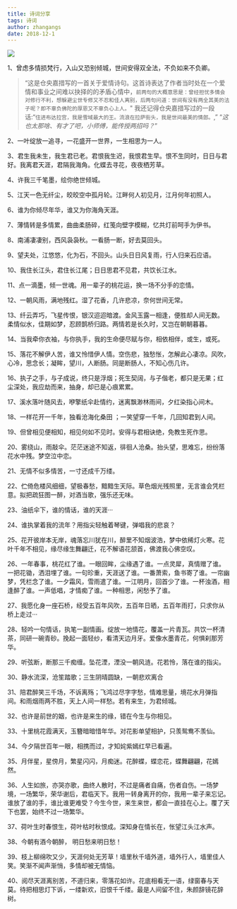 ```yaml
---
title: 诗词分享
tags: 诗词
author: zhangangs
date: 2018-12-1
---
```

![](http://ys-i.ys168.com/615879117/kLldstm853K45513XP65/2018-12-01.jpg)

1、曾虑多情损梵行，入山又恐别倾城，世间安得双全法，不负如来不负卿。

> “这是仓央嘉措写的一首关于爱情诗句。这首诗表达了作者当时处在一个爱情和事业之间难以抉择的的矛盾心情中，`前两句的大概意思是：曾经担忧多情会对修行不利，想躲避尘世专修又不忍和佳人离别，后两句问道：世间有没有两全其美的法子呢？即不辜负佛陀的厚恩又不辜负心上人。`"
我还记得仓央嘉措写过的一段话:“`住进布达拉宫，我是雪域最大的王。流浪在拉萨街头，我是世间最美的情郎。`,”
“*这也太那啥、有才了吧，小师傅，能传授两招吗？*”

2、一叶绽放一追寻，一花盛开一世界，一生相思为一人。

3、君生我未生，我生君已老。君恨我生迟，我恨君生早。恨不生同时，日日与君好。我离君天涯，君隔我海角。化蝶去寻花，夜夜栖芳草。

4、许我三千笔墨，绘你绝世倾城。

5、江天一色无纤尘，皎皎空中孤月轮。江畔何人初见月，江月何年初照人。

6、谁为你倾尽年华，谁又为你海角天涯。

7、薄情转是多情累，曲曲柔肠碎，红笺向壁字模糊，忆共灯前呵手为伊书。

8、南浦凄凄别，西风袅袅秋。一看肠一断，好去莫回头。

9、望夫处，江悠悠，化为石，不回头。山头日日风复雨，行人归来石应语。

10、我住长江头，君住长江尾；日日思君不见君，共饮长江水。

11、点一滴墨，倾一世魂。用一辈子的桃花运，换一场不分手的恋情。

12、一朝风雨，满地残红。湿了花香，几许悲凉，奈何世间无常。

13、纤云弄巧，飞星传恨，银汉迢迢暗渡。金风玉露一相逢，便胜却人间无数。柔情似水，佳期如梦，忍顾鹊桥归路。两情若是长久时，又岂在朝朝暮暮。

14、当我牵你衣袖，与你执手，我的生命便尽赋与你，相依相伴，或生，或死。

15、落花不解伊人苦，谁又怜惜伊人情。空伤悲，独愁怅，怎解此心凄凉。风吹，心冷，思念长；凝眸，望川，人断肠。同是断肠人，不知心伤几许。

16、执子之手，与子成说，终只是浮烟；死生契阔，与子偕老，都只是无果；红尘深处，我应劫而来，抽身，却已是心痕累累。

17、溪水落叶随风去，咿擎纸伞赴情约，迷离飘渺林雨间，夕红染指心间木。

18、一样花开一千年，独看沧海化桑田 ；一笑望穿一千年，几回知君到人间。

19、但曾相见便相知，相见何如不见时。安得与君相诀绝，免教生死作思。

20、雾绕山，雨敲伞。茫茫迷途不知返，徘徊人沧桑。抬头望，思难忘，纷纷落花水中残。梦空泣中恋。

21、无情不似多情苦，一寸还成千万缕。

22、伫倚危楼风细细，望极春愁，黯黯生天际。草色烟光残照里，无言谁会凭栏意。拟把疏狂图一醉，对酒当歌，强乐还无味。

23、油纸伞下，谁的情话，谁的天涯···

24、谁执掌着我的流年？用指尖轻触着琴键，弹唱我的悲哀？

25、花开彼岸本无岸，魂落忘川犹在川，醉里不知烟波浩，梦中依稀灯火寒。花叶千年不相见，缘尽缘生舞翩迁，花不解语花颔首，佛渡我心佛空叹。

26、一年春事，桃花红了谁。一眼回眸，尘缘遇了谁。一点灵犀，真情赠了谁。一把花锄，洒泪埋了谁。一句珍重，天涯送了谁。一番萧索，鱼书寄了谁。一帘幽梦，凭栏念了谁。一夕霜风，雪雨遣了谁。一江明月，回首少了谁。一杯浊酒，相逢醉了谁。一声低唱，才情痴了谁。一种相思，闲愁予了谁。

27、我愿化身一座石桥，经受五百年风吹，五百年日晒，五百年雨打，只求你从桥上走过···

28、轻吟一句情话，执笔一副情画。绽放一地情花，覆盖一片青瓦。共饮一杯清茶，同研一碗青砂。挽起一面轻纱，看清天边月牙。爱像水墨青花，何惧刹那芳华。

29、听弦断，断那三千痴缠。坠花湮，湮没一朝风涟。花若怜，落在谁的指尖。

30、静水流深，沧笙踏歌；三生阴晴圆缺，一朝悲欢离合

31、陪君醉笑三千场，不诉离殇；飞鸿过尽字字愁，情难思量，境花水月弹指间。和雨烟雨两不胜，天上人间一样愁。若有来生，为君倾城。

32、也许是前世的姻，也许是来生的缘，错在今生与你相见。

33、十里桃花霞满天，玉簪暗暗惜年华。对花影单望相护，只羡鸳鸯不羡仙。

34、今夕隔世百年一眼，相携而过，才知姹紫嫣红早已看遍。

35、月伴星，星傍月，繁星闪闪，月痴迷。花醉蝶，蝶恋花，蝶舞翩翩，花嫣然。

36、人生如旅，亦哭亦歌，曲终人散时，不过是痛者自痛，伤者自伤。一场梦境，一场繁华，荣华谢后，君临天下。我用一转身离开的你，我用一辈子来忘记。谁放了谁的手，谁比谁更难受？今生今世，来生来世，都会一直挂在心上。覆了天下也罢，始终不过一场繁华。

37、荷叶生时春恨生，荷叶枯时秋恨成。深知身在情长在，怅望江头江水声。

38、今朝有酒今朝醉， 明日愁来明日愁！

39、枝上柳绵吹又少，天涯何处无芳草！墙里秋千墙外道，墙外行人，墙里佳人笑。笑渐不闻声渐悄，多情却被无情恼。

40、阅尽天涯离别苦，不道归来，零落花如许。花底相看无一语，绿窗春与天莫。待把相思灯下诉，一缕新欢，旧恨千千缕。最是人间留不住，朱颜辞镜花辞树。




